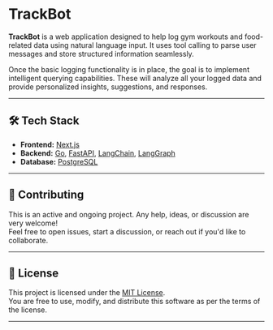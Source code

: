 # TrackBot

**TrackBot** is a web application designed to help log gym workouts and food-related data using natural language input. It uses tool calling to parse user messages and store structured information seamlessly.

Once the basic logging functionality is in place, the goal is to implement intelligent querying capabilities. These will analyze all your logged data and provide personalized insights, suggestions, and responses.

---

## 🛠 Tech Stack

- **Frontend:** [Next.js](https://nextjs.org/)  
- **Backend:** [Go](https://golang.org/), [FastAPI](https://fastapi.tiangolo.com/), [LangChain](https://www.langchain.com/), [LangGraph](https://www.langgraph.dev/)  
- **Database:** [PostgreSQL](https://www.postgresql.org/)

---

## 🤝 Contributing

This is an active and ongoing project. Any help, ideas, or discussion are very welcome!  
Feel free to open issues, start a discussion, or reach out if you'd like to collaborate.

---

## 📄 License

This project is licensed under the [MIT License](LICENSE).  
You are free to use, modify, and distribute this software as per the terms of the license.

---
